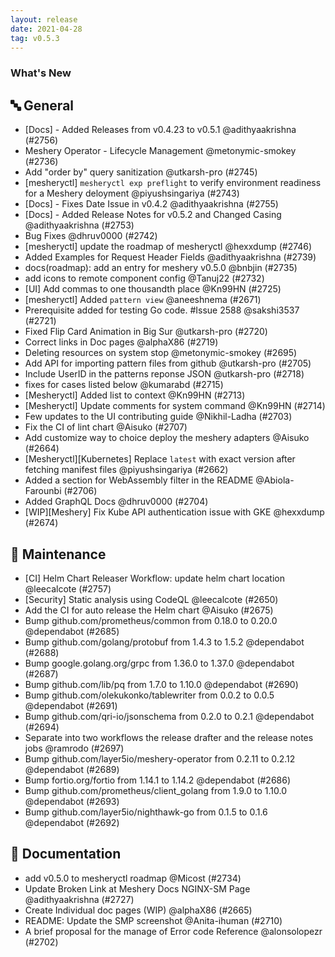 ```yaml
---
layout: release
date: 2021-04-28
tag: v0.5.3
---
```


### What's New

## 🔤 General

- [Docs] - Added Releases from v0.4.23 to v0.5.1 @adithyaakrishna (#2756)
- Meshery Operator - Lifecycle Management @metonymic-smokey (#2736)
- Add "order by" query sanitization @utkarsh-pro (#2745)
- [mesheryctl] `mesheryctl exp preflight` to verify environment readiness for a Meshery deloyment @piyushsingariya (#2743)
- [Docs] - Fixes Date Issue in v0.4.2 @adithyaakrishna (#2755)
- [Docs] - Added Release Notes for v0.5.2 and Changed Casing @adithyaakrishna (#2753)
- Bug Fixes @dhruv0000 (#2742)
- [mesheryctl] update the roadmap of mesheryctl @hexxdump (#2746)
- Added Examples for Request Header Fields @adithyaakrishna (#2739)
- docs(roadmap): add an entry for meshery v0.5.0 @bnbjin (#2735)
- add icons to remote component config @Tanuj22 (#2732)
- [UI] Add commas to one thousandth place @Kn99HN (#2725)
- [mesheryctl] Added `pattern view` @aneeshnema (#2671)
- Prerequisite added for testing Go code. #Issue 2588 @sakshi3537 (#2721)
- Fixed Flip Card Animation in Big Sur @utkarsh-pro (#2720)
- Correct links in Doc pages @alphaX86 (#2719)
- Deleting resources on system stop @metonymic-smokey (#2695)
- Add API for importing pattern files from github @utkarsh-pro (#2705)
- Include UserID in the patterns reponse JSON @utkarsh-pro (#2718)
- fixes for cases listed below @kumarabd (#2715)
- [Mesheryctl] Added list to context @Kn99HN (#2713)
- [Mesheryctl] Update comments for system command @Kn99HN (#2714)
- Few updates to the UI contributing guide @Nikhil-Ladha (#2703)
- Fix the CI of lint chart @Aisuko (#2707)
- Add customize way to choice deploy the meshery adapters @Aisuko (#2664)
- [Mesheryctl][Kubernetes] Replace `latest` with exact version after fetching manifest files @piyushsingariya (#2662)
- Added a section for WebAssembly filter in the README @Abiola-Farounbi (#2706)
- Added GraphQL Docs @dhruv0000 (#2704)
- [WIP][Meshery] Fix Kube API authentication issue with GKE @hexxdump (#2674)

## 🧰 Maintenance

- [CI] Helm Chart Releaser Workflow: update helm chart location @leecalcote (#2757)
- [Security] Static analysis using CodeQL @leecalcote (#2650)
- Add the CI for auto release the Helm chart @Aisuko (#2675)
- Bump github.com/prometheus/common from 0.18.0 to 0.20.0 @dependabot (#2685)
- Bump github.com/golang/protobuf from 1.4.3 to 1.5.2 @dependabot (#2688)
- Bump google.golang.org/grpc from 1.36.0 to 1.37.0 @dependabot (#2687)
- Bump github.com/lib/pq from 1.7.0 to 1.10.0 @dependabot (#2690)
- Bump github.com/olekukonko/tablewriter from 0.0.2 to 0.0.5 @dependabot (#2691)
- Bump github.com/qri-io/jsonschema from 0.2.0 to 0.2.1 @dependabot (#2694)
- Separate into two workflows the release drafter and the release notes jobs @ramrodo (#2697)
- Bump github.com/layer5io/meshery-operator from 0.2.11 to 0.2.12 @dependabot (#2689)
- Bump fortio.org/fortio from 1.14.1 to 1.14.2 @dependabot (#2686)
- Bump github.com/prometheus/client_golang from 1.9.0 to 1.10.0 @dependabot (#2693)
- Bump github.com/layer5io/nighthawk-go from 0.1.5 to 0.1.6 @dependabot (#2692)

## 📖 Documentation

- add v0.5.0 to mesheryctl roadmap @Micost (#2734)
- Update Broken Link at Meshery Docs NGINX-SM Page @adithyaakrishna (#2727)
- Create Individual doc pages (WIP) @alphaX86 (#2665)
- README: Update the SMP screenshot @Anita-ihuman (#2710)
- A brief proposal for the manage of Error code Reference @alonsolopezr (#2702)
